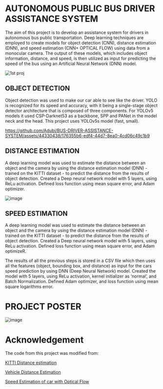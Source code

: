#  AUTONOMOUS PUBLIC BUS DRIVER ASSISTANCE SYSTEM

The aim of this project is to develop an assistance system for drivers in autonomous bus public transportation. Deep learning techniques are employed to create models for object detection (CNN), distance estimation (DNN), and speed estimation (CNN+ OPTICAL FLOW) using data from a monocular camera. The output of these models, which includes object information, distance, and speed, is then utilized as input for predicting the speed of the bus using an Artificial Neural Network (DNN) model.

![1st proj](https://github.com/Adubi/BUS-DRIVER-ASSISTANCE-SYSTEM/assets/44330438/fb7149b3-f597-4981-97f7-301ec8623476)


## OBJECT DETECTION
Object detection was used to make our car able to see like the driver. YOLO is recognized for its speed and accuracy, with it being a single-stage object detector architecture that is composed of three components. For YOLOv5 models it used CSP-Darknet53 as a backbone, SPP and PANet in the model neck and the head. This project uses YOLOv5s model (fast, small).




https://github.com/Adubi/BUS-DRIVER-ASSISTANCE-SYSTEM/assets/44330438/176355b6-edf4-44d7-8ea0-4cd06c49c1b9




## DISTANCE ESTIMATION
A deep learning model was used to estimate the distance between an object and the camera by using the distance estimation model (DNN) - trained on the KITTI dataset - to predict the distance from the results of object detection. Created a Deep neural network model with 5 layers, using ReLu activation. Defined loss function using mean square error, and Adam optimizer.


![image](https://github.com/Adubi/BUS-DRIVER-ASSISTANCE-SYSTEM/assets/44330438/61741bde-932c-4eef-93b2-fc31b48b8050)

## SPEED ESTIMATION
A deep learning model was used to estimate the distance between an object and the camera by using the distance estimation model (DNN) - trained on the KITTI dataset - to predict the distance from the results of object detection. Created a Deep neural network model with 5 layers, using ReLu activation. Defined loss function using mean square error, and Adam optimizeR.

The results of all the previous steps is stored in a CSV file which then uses all the features (object, bounding box, and distance) as input for the cars speed prediction by using DNN (Deep Neural Network) model. Created the model with 5 layers, using ReLu activation, kernel initializer as ‘normal’, and Batch Normalization. Defined Adam optimizer, and loss function using mean square logarithms error.



#  PROJECT POSTER

![image](https://github.com/Adubi/BUS-DRIVER-ASSISTANCE-SYSTEM/assets/44330438/8f75dd6d-de20-46a7-9139-eb7b9665a353)

# Acknowledgement
The code from this project was modified from:

[KITTI Distance estimation](https://github.com/harshilpatel312/KITTI-distance-estimation)

[Vehicle Distance Estimation](https://github.com/RmdanJr/vehicle-distance-estimation)

[Speed Estimation of car with Optical Flow](https://github.com/laavanyebahl/speed-estimation-of-car-with-optical-flow)
